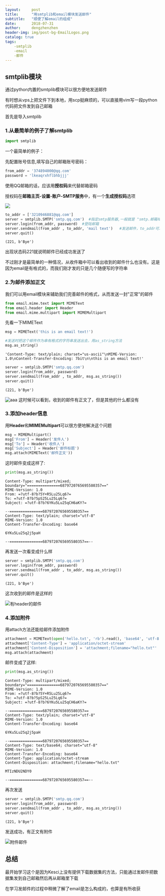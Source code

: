 ```yaml
---
layout:     post
title:      "用smtplib和email模块发送邮件"
subtitle:   "顺便了解email的组成"
date:       2018-07-31
author:     dengzhenzhen
header-img: img/post-bg-EmailLogos.png
catalog: true
tags:
    -smtplib
    -email
    -邮件
---
```


## smtplib模块

通过python内置的smtplib模块可以很方便地发送邮件

有时想从vps上把文件下到本地，用scp挺麻烦的，可以直接用vim写一段python代码把文件发到自己邮箱

首先是导入smtplib

### 1.从最简单的例子了解smtplib


```python
import smtplib
```

一个最简单的例子：

先配置账号信息,填写自己的邮箱账号密码：


```python
from_addr = '374894000@qq.com'
password = 'lkeaqrxhflbhbjjj'
```

使用QQ邮箱的话，应该用**授权码**来代替邮箱密码

授权码在**邮箱主页-设置-账户-SMTP服务**中，有一个**生成授权码**选项

![ ](https://s1.ax1x.com/2018/07/31/PdBdL6.png)




```python
to_addr = ['3210946881@qq.com']
server = smtplib.SMTP('smtp.qq.com')  #指定smtp服务器,一般就是 "smtp.邮箱域名"
server.login(from_addr, password)  #登陆邮箱
server.sendmail(from_addr , to_addr, 'mail text')   #发送邮件，to_addr可以是个列表
server.quit()  
```




    (221, b'Bye')



出现状态码221就说明邮件已经成功发送了

不过刚才是最简单的一种情况，从收件箱中可以看出收到的邮件什么也没有。这是因为email是有格式的，而我们刚才发的只是几个随便写的字符串

### 2.为邮件添加正文

我们可以用email模块来辅助我们完善邮件的格式，从而发送一封"正常"的邮件


```python
from email.mime.text import MIMEText
from email.header import Header
from email.mime.multipart import MIMEMultipart
```

先看一下MIMEText


```python
msg = MIMEText('this is an email text!')
```


```python
#发送时把这个邮件作为串有格式的字符串发送出去，用as_string方法
msg.as_string()
```




    'Content-Type: text/plain; charset="us-ascii"\nMIME-Version: 1.0\nContent-Transfer-Encoding: 7bit\n\nthis is an email text!'




```python
server = smtplib.SMTP('smtp.qq.com')
server.login(from_addr, password)
server.sendmail(from_addr , to_addr, msg.as_string()) 
server.quit()  
```




    (221, b'Bye')



![aaa](https://s1.ax1x.com/2018/07/31/PdBUQ1.png)
这时候可以看到，收到的邮件有正文了，但是其他的什么都没有


### 3.添加header信息

用**Header**和**MIMEMultipart**可以很方便地解决这个问题


```python
msg = MIMEMultipart()
msg['From'] = Header('发件人')
msg['To'] = Header('收件人')
msg['Subject'] = Header('邮件标题')
msg.attach(MIMEText('邮件正文'))
```

这时邮件变成这样了:


```python
print(msg.as_string())
```

    Content-Type: multipart/mixed; boundary="===============6879720765695580357=="
    MIME-Version: 1.0
    From: =?utf-8?b?5Y+R5Lu25Lq6?=
    To: =?utf-8?b?5pS25Lu25Lq6?=
    Subject: =?utf-8?b?6YKu5Lu25qCH6aKY?=
    
    --===============6879720765695580357==
    Content-Type: text/plain; charset="utf-8"
    MIME-Version: 1.0
    Content-Transfer-Encoding: base64
    
    6YKu5Lu25q2j5paH
    
    --===============6879720765695580357==--
    
    

再发送一次看变成什么样


```python
server = smtplib.SMTP('smtp.qq.com')
server.login(from_addr, password)
server.sendmail(from_addr , to_addr, msg.as_string()) 
server.quit()  
```




    (221, b'Bye')



这次收到的邮件是这样的

![有header的邮件](https://s1.ax1x.com/2018/07/31/PdBasx.png)

### 4.添加附件

用attach方法还能给邮件添加附件


```python
attachment = MIMEText(open('hello.txt', 'rb').read(), 'base64', 'utf-8')
attachment['Content-Type'] = 'application/octet-stream'                     #表明这是个二进制文件
attachment['Content-Disposition'] = 'attachment;filename="hello.txt"'      #表明这是个附件
msg.attach(attachment)
```

邮件变成了这样:


```python
print(msg.as_string())
```

    Content-Type: multipart/mixed; boundary="===============6879720765695580357=="
    MIME-Version: 1.0
    From: =?utf-8?b?5Y+R5Lu25Lq6?=
    To: =?utf-8?b?5pS25Lu25Lq6?=
    Subject: =?utf-8?b?6YKu5Lu25qCH6aKY?=
    
    --===============6879720765695580357==
    Content-Type: text/plain; charset="utf-8"
    MIME-Version: 1.0
    Content-Transfer-Encoding: base64
    
    6YKu5Lu25q2j5paH
    
    --===============6879720765695580357==
    Content-Type: text/base64; charset="utf-8"
    MIME-Version: 1.0
    Content-Transfer-Encoding: base64
    Content-Type: application/octet-stream
    Content-Disposition: attachment;filename="hello.txt"
    
    MTIzNDU2NDY0
    
    --===============6879720765695580357==--
    
    

再次发送


```python
server = smtplib.SMTP('smtp.qq.com')
server.login(from_addr, password)
server.sendmail(from_addr , to_addr, msg.as_string()) 
server.quit()  
```




    (221, b'Bye')



发送成功，有正文有附件

![附件邮件](https://s1.ax1x.com/2018/07/31/PdBtzR.png)

## 总结

最开始学习这个是因为Kesci上没有提供下载数据集的方法，只能通过发邮件把数据集发到自己邮箱然后再从邮箱里下载

在学习发邮件的过程中稍微了解了email是怎么构成的，也算是有所收获
